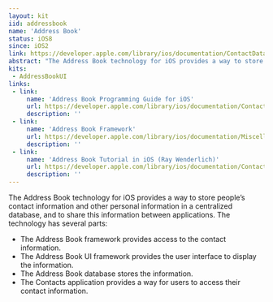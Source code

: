 ```yaml
---
layout: kit
iid: addressbook 
name: 'Address Book'
status: iOS8
since: iOS2
link: https://developer.apple.com/library/ios/documentation/ContactData/Conceptual/AddressBookProgrammingGuideforiPhone/Introduction.html
abstract: "The Address Book technology for iOS provides a way to store people’s contact information and other personal information in a centralized database, and to share this information between applications."
kits:
 - AddressBookUI
links:
 - link:
     name: 'Address Book Programming Guide for iOS'
     url: https://developer.apple.com/library/ios/documentation/ContactData/Conceptual/AddressBookProgrammingGuideforiPhone/Introduction.html
     description: ''
 - link:
     name: 'Address Book Framework'
     url: https://developer.apple.com/library/ios/documentation/Miscellaneous/Conceptual/iPhoneOSTechOverview/CoreServicesLayer/CoreServicesLayer.html#//apple_ref/doc/uid/TP40007898-CH10-SW13
     description: ''
 - link:
     name: 'Address Book Tutorial in iOS (Ray Wenderlich)'
     url: https://developer.apple.com/library/ios/documentation/ContactData/Conceptual/AddressBookProgrammingGuideforiPhone/Introduction.html
     description: ''
---
```


The Address Book technology for iOS provides a way to store people’s contact information and other personal information in a centralized database, and to share this information between applications. The technology has several parts:

* The Address Book framework provides access to the contact information.
* The Address Book UI framework provides the user interface to display the information.
* The Address Book database stores the information.
* The Contacts application provides a way for users to access their contact information.
